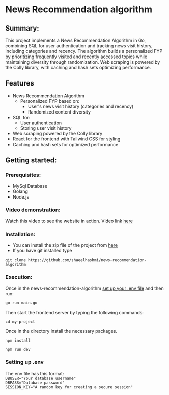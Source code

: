 # News Recommendation algorithm
## Summary:
This project implements a News Recommendation Algorithm in Go, combining SQL for user authentication and tracking news visit history, including categories and recency. The algorithm builds a personalized FYP by prioritizing frequently visited and recently accessed topics while maintaining diversity through randomization. Web scraping is powered by the Colly library, with caching and hash sets optimizing performance.
## Features
- News Recommendation Algorithm
  - Personalized FYP based on:
    - User's news visit history (categories and recency)
    - Randomized content diversity
- SQL for:
  - User authentication
  - Storing user visit history
- Web scraping powered by the Colly library
- React for the frontend with Tailwind CSS for styling
- Caching and hash sets for optimized performance
## Getting started:
### Prerequisites:
- MySql Database
- Golang
- Node.js
### Video demonstration:
Watch this video to see the website in action. Video link [here](https://www.youtube.com/watch?v=Fy6Hpvvko6E)
### Installation:
* You can install the zip file of the project from [here](https://github.com/shaeelhashmi/news-recommendation-algorithm)
* If you have git installed type
```
git clone https://github.com/shaeelhashmi/news-recommendation-algorithm
```
### Execution:
Once in the news-recommendation-algorithm [set up your .env file](#setting-up-env) and then run: 
```
go run main.go
```
Then start the frontend server by typing the following commands:
```
cd my-project
```
Once in the directory install the necessary packages.
```
npm install
```
```
npm run dev
```
### Setting up .env
The env file has this format:
</br>
` DBUSER="Your database username" `
</br>
` DBPASS="Database password" `
</br>
` SESSION_KEY="A random key for creating a secure session" `

